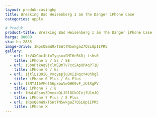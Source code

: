 ```yaml
---
layout: produk-casinghp
title: Breaking Bad Heisenberg I am The Danger iPhone Case
categories: apple

# Produk
product-title: Breaking Bad Heisenberg I am The Danger iPhone Case
harga: 90000
sku: hn-2885
image-drive: 1RpsQ8mW9xTSWtTN5wkgaZ7QSLUp1IPR5
gallery:
  - url: 1rV4XGbcJhfoTyqsxxGMI6eBkDj-tshs0
    title: iPhone 5 / 5s / SE
  - url: 1SbnPtkAq9jclWEBmTv7cc5ApOPAqPT1D
    title: iPhone 6 / 6s
  - url: 1jtlLsQ0iG_VXcyepjuDXI1RqcY4Ohhgl
    title: iPhone 6 Plus / 6s Plus
  - url: 18NYJ16VFet56pxbwVwGHK0vF_zU1RgPV
    title: iPhone 7 / 8
  - url: 1NwLAEsoy3DmexoQLJ0l8GkOIejfU1mJQ
    title: iPhone 7 Plus / 8 Plus
  - url: 1RpsQ8mW9xTSWtTN5wkgaZ7QSLUp1IPR5
    title: iPhone X
---
```

